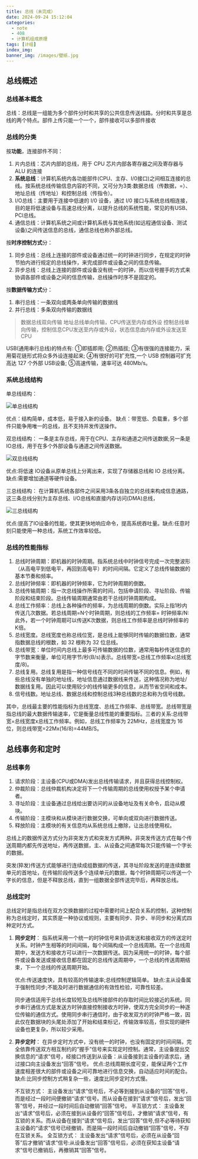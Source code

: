 ```yaml
---
title: 总线（未完成）
date: 2024-09-24 15:12:04
categories:
  - note
  - 408
  - 计算机组成原理
tags: [计组]
index_img:
banner_img: /images/壁纸.jpg
---
```


## 总线概述

### 总线基本概念

总线：总线是一组能为多个部件分时和共享的公共信息传送线路。分时和共享是总线的两个特点。部件上传只能一个一个，部件接收可以多部件接收

### 总线的分类

按**功能**，连接部件不同：

1. 片内总线：芯片内部的总线，用于 CPU 芯片内部各寄存器之间及寄存器与 ALU 的连接
2. **系统总线**：计算机系统内各功能部件(CPU、主存、I/0接口)之间相互连接的总线。按系统总线传输信息内容的不同，又可分为3类:数据总线（传数据，=）、地址总线（传地址）和控制总线（传指令）。
3. I/O总线：主要用于连接中低速的 I/0 设备，通过 I/0 接口与系统总线相连接，目的是将低速设备与高速总线分离，以提升总线的系统性能，常见的有USB、PCI总线。
4. 通信总线：计算机系统之间或计算机系统与其他系统(如远程通信设备、测试设备)之间传送信息的总线，通信总线也称外部总线。

按**时序控制方式**分：

1. 同步总线：总线上连接的部件或设备通过统一的时钟进行同步，在规定的时钟节拍内进行规定的总线操作，来完成部件或设备之间的信息传输。
2. 异步总线：总线上连接的部件或设备没有统一的时钟，而以信号握手的方式来协调各部件或设备之间的信息传输，总线操作时序不是固定的。

按**数据传输方式**分：

1. 串行总线：一条双向或两条单向传输的数据线
2. 并行总线：多条双向传输的数据线

> 数据总线双向传输
> 地址总线单向传输，CPU传送至内存或外设
> 控制总线单向传输，控制信息CPU发送至内存或外设，状态信息由内存或外设发送至CPU

USB(通用串行总线)的特点有:
①即插即用;
②热插拔;
③有很强的连接能力，采用菊花链形式将众多外设连接起来;
④有很好的可扩充性,一个 USB 控制器可扩充高达 127 个外部 USB设备;
⑤高速传输，速率可达 480Mb/s。

### 系统总线结构

单总线结构：

![单总线结构](../images/总线/单总线结构.png)

优点：结构简单，成本低，易于接入新的设备。
缺点：带宽低、负载重，多个部件只能争用唯一的总线，且不支持并发传送操作。

双总线结构：
一条是主存总线，用于在CPU、主存和通道之间传送数据;另一条是IO总线，用于在多个外部设备与通道之间传送数据。

![双总线结构](../images/总线/双总线结构.png)

优点:将低速 IO设备从原单总线上分离出来，实现了存储器总线和 IO 总线分离。
缺点:需要增加通道等硬件设备。

三总线结构：
在计算机系统各部件之间采用3条各自独立的总线来构成信息通路，这三条总线分别为主存总线、I/O总线和直接内存访问(DMA)总线，

![三总线结构](../images/总线/三总线结构.png)

优点:提高了IO设备的性能，使其更快地响应命令，提高系统吞吐量。缺点:任意时刻只能使用一种总线，系统工作效率较低。

### 总线的性能指标

1. 总线时钟周期：即机器的时钟周期。指系统总线中时钟信号完成一次完整波形（从高电平到低电平，再回到高电平）的时间间隔。它定义了总线传输数据的基本节奏和频率。
2. 总线时钟频率：即机器的时钟频率，它为时钟周期的倒数。
3. 总线传输周期：指一次总线操作所需的时间，包括申请阶段、寻址阶段、传输阶段和结束阶段。总线传输周期通常由若干总线时钟周期构成。
4. 总线工作频率：总线上各种操作的频率，为总线周期的倒数。实际上指1秒内传送几次数据。若总线周期=N个时钟周期，则总线的工作频率= 时钟频率/N:此外，若一个时钟周期可以传送K次数据，则总线工作频率是总线时钟频率的K倍。
5. 总线宽度。总线宽度也称总线位宽，是总线上能够同时传输的数据位数，通常指数据总线的根数，如 32 根称为 32 位总线。
6. 总线带宽：单位时间内总线上最多可传输数据的位数，通常用每秒传送信息的字节数来衡量，单位可用字节/秒(B/s)表示。总线带宽=总线工作频率x(总线宽度/8)。
7. 总线复用。总线复用是指一种信号线在不同的时间传输不同的信息。例如，有些总线没有单独的地址线，地址信息通过数据线来传送，这种情况称为地址/数据线复用。因此可以使用较少的线传输更多的信息，从而节省空间和成本。
8. 信号线数。地址总线、数据总线和控制总线3种总线数的总和称为信号线数。

其中，总线最主要的性能指标为总线宽度、总线工作频率、总线带宽。总线带宽是指总线的最大数据传输速率，它是衡量总线性能的重要指标。三者的关系:总线带宽=总线宽度x总线工作频率。例如，总线工作频率为 22MHz，总线宽度为 16 位，则总线带宽=22Mx(16/8)=44MB/S。

## 总线事务和定时

### 总线事务

1. 请求阶段：主设备(CPU或DMA)发出总线传输请求，并且获得总线控制权。
2. 仲裁阶段：总线仲裁机构决定将下一个传输周期的总线使用权授予某个申请者。
3. 寻址阶段：主设备通过总线给出要访问的从设备地址及有关命令，启动从模块。
4. 传输阶段：主模块和从模块进行数据交换，可单向或双向进行数据传送。
5. 释放阶段：主模块的有关信息均从系统总线上撤除，让出总线使用权。

总线上的数据传送方式分为非突发方式和突发方式两种。非突发传送方式在每个传送周期内都先传送地址，再传送数据，主、从设备之间通常每次只能传输一个字长的数据。

突发(猝发)传送方式能够进行连续成组数据的传送，其寻址阶段发送的是连续数据单元的首地址，在传输阶段传送多个连续单元的数据，每个时钟周期可以传送一个字长的信息，但是不释放总线，直到一组数据全部传送完毕后，再释放总线。

### 总线定时

总线定时是指总线在双方交换数据的过程中需要时间上配合关系的控制，这种控制称为总线定时，其实质是一种协议或规则，主要有同步、异步、半同步和分离式四种定时方式。

1. **同步定时**：
    指系统采用一个统一的时钟信号来协调发送和接收双方的传送定时关系。时钟产生相等的时间间隔，每个间隔构成一个总线周期。在一个总线周期中，发送方和接收方可以进行一次数据传送。因为采用统一的时钟，每个部件或设备发送或接收信息都在固定的总线传送周期中，一个总线的传送周期结束，下一个总线的传送周期开始。

    优点:传送速度快，具有较高的传输速率;总线控制逻辑简单。
    缺点:主从设备属于强制性同步;不能及时进行数据通信的有效性检验，可靠性较差。

    同步通信适用于总线长度较短及总线所接部件的存取时间比较接近的系统。同步串行通信方式是发送方时钟直接控制接收方时钟，使双方完全同步的一种逐位传输的通信方式。使用同步串行通信时，由于收发双方的时钟严格一致，因此仅在数据块的头尾处添加了开始和结束标记，传输效率较高，但实现的硬件设备也更复杂，所以较少采用。
2. **异步定时**：
    在异步定时方式中，没有统一的时钟，也没有固定的时间间隔，完全依靠传送双方相互制约的“握手”信号来实现定时控制。通常，主设备提出交换信息的“请求”信号，经接口传送到从设备：从设备接到主设备的请求后，通过接口向主设备发出“回答”信号。
    优点:总线周期长度可变，能保证两个工作速度相差很大的部件或设备之间可靠地进行信息交换，自动适应时间的配合。
    缺点:比同步控制方式稍复杂一些，速度比同步定时方式慢。

    不互锁方式：
        主设备发出“请求”信号后，不必等到接到从设备的“回答”信号，而是经过一段时间便撤销“请求”信号。而从设备在接到“请求”信号后，发出“回答”信号，并经过一段时间后自动撤销“回答”信号。
    半互锁方式：
        主设备发出“请求”信号后，必须在接到从设备的“回答”信号后，才撤销“请求”信号，有互锁的关系。而从设备在接到“请求”信号后，发出“回答”信号,但不必等待获知主设备的“请求”信号已经撤销，而是隔一段时间后自动撤销“回答”信号，不存在互锁关系。
    全互锁方式：
        主设备发出“请求”信号后，必须在从设备“回答”后才撤销“请求”信号:从设备发出“回答”信号后，必须在获知主设备“请求”信号已撤销后，再撤销其“回答”信号。
